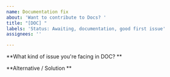 ```yaml
---
name: Documentation fix
about: 'Want to contribute to Docs? '
title: "[DOC] "
labels: 'Status: Awaiting, documentation, good first issue'
assignees: ''

---
```


**What kind of issue you're facing in DOC? **

**Alternative / Solution **
